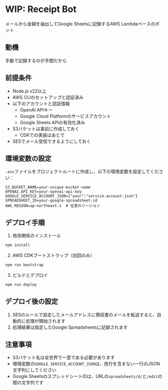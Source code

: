 # WIP: Receipt Bot

メールから金額を抽出してGoogle Sheetsに記録するAWS Lambdaベースのボット

## 動機

手動で記録するのが手間だから


## 前提条件

- Node.js v22以上
- AWS CLIのセットアップと認証済み
- 以下のアカウントと認証情報
  - OpenAI APIキー
  - Google Cloud Platformのサービスアカウント
  - Google Sheets APIの有効化済み
- S3バケットは事前に作成しておく
  - CDKでの実装はあとで
- SESでメール受信できるようにしておく


## 環境変数の設定

`.env`ファイルをプロジェクトルートに作成し、以下の環境変数を設定してください：

```
S3_BUCKET_NAME=your-unique-bucket-name
OPENAI_API_KEY=your-openai-api-key
GOOGLE_SERVICE_ACCOUNT_JSON={"your":"service-account-json"}
SPREADSHEET_ID=your-google-spreadsheet-id
AWS_REGION=ap-northeast-1  # 任意のリージョン
```

## デプロイ手順

1. 依存関係のインストール
```bash
npm install
```

2. AWS CDKブートストラップ（初回のみ）
```bash
npm run bootstrap
```

3. ビルドとデプロイ
```bash
npm run deploy
```

## デプロイ後の設定

1. SESのルールで設定したメールアドレスに領収書のメールを転送すると、自動的に処理が開始されます
2. 処理結果は指定したGoogle Spreadsheetsに記録されます

## 注意事項

- S3バケット名は全世界で一意である必要があります
- 環境変数の`GOOGLE_SERVICE_ACCOUNT_JSON`は、改行を含まない一行のJSON文字列にしてください
- Google SheetsのスプレッドシートIDは、URLの`spreadsheets/d/`と`/edit`の間の文字列です